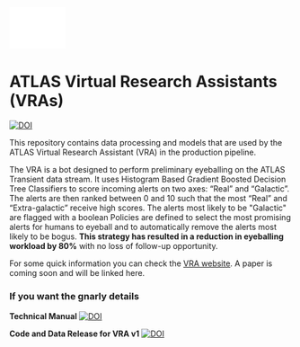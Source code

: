 
<img src="./docs/source/_static/logo.png?raw=true" width="100px" />

# ATLAS Virtual Research Assistants (VRAs)
[![DOI](https://zenodo.org/badge/888466484.svg)](https://doi.org/10.5281/zenodo.14363396)

This repository contains data processing and models that are used by 
the ATLAS Virtual Research Assistant (VRA) in the production pipeline. 

The VRA is a bot designed to perform preliminary eyeballing on the ATLAS Transient data stream. 
It uses Histogram Based Gradient Boosted Decision Tree Classifiers to score incoming alerts on two axes: “Real” and  “Galactic”. 
The alerts are then ranked between 0 and 10 such that the most “Real” and “Extra-galactic” receive high scores. 
The alerts most likely to be "Galactic" are flagged with a boolean
Policies are defined to select the most promising alerts for humans to eyeball and to automatically
remove the alerts most likely to be bogus. 
**This strategy has resulted in a reduction in eyeballing workload by 80%** with no loss of follow-up opportunity.  


For some quick information you can check the [VRA website](https://heloises.github.io/atlasvras/about.html).
A paper is coming soon and will be linked here. 

### If you want the gnarly details

**Technical Manual** 
[![DOI](https://zenodo.org/badge/DOI/10.5281/zenodo.14983098.svg)](https://doi.org/10.5281/zenodo.14983098)

**Code and Data Release for VRA v1**
[![DOI](https://zenodo.org/badge/DOI/10.5281/zenodo.14906192.svg)](https://doi.org/10.5281/zenodo.14906192)

